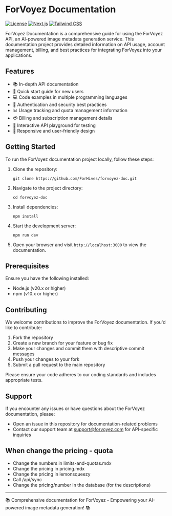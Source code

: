 # ForVoyez Documentation

[![License](https://img.shields.io/badge/license-MIT-blue.svg)](https://opensource.org/licenses/MIT)
[![Next.js](https://img.shields.io/badge/Next.js-14.2.9-black.svg)](https://nextjs.org/)
[![Tailwind CSS](https://img.shields.io/badge/Tailwind%20CSS-3.4.10-38B2AC.svg)](https://tailwindcss.com/)

ForVoyez Documentation is a comprehensive guide for using the ForVoyez API, an AI-powered image metadata generation service. This documentation project provides detailed information on API usage, account management, billing, and best practices for integrating ForVoyez into your applications.

## Features

- 📚 In-depth API documentation
- 🚀 Quick start guide for new users
- 💻 Code examples in multiple programming languages
- 🔐 Authentication and security best practices
- 📊 Usage tracking and quota management information
- 💳 Billing and subscription management details
- 🧪 Interactive API playground for testing
- 🎨 Responsive and user-friendly design

## Getting Started

To run the ForVoyez documentation project locally, follow these steps:

1. Clone the repository:

   ```
   git clone https://github.com/ForHives/forvoyez-doc.git
   ```

2. Navigate to the project directory:

   ```
   cd forvoyez-doc
   ```

3. Install dependencies:
   ```
   npm install
   ```
4. Start the development server:

   ```
   npm run dev
   ```

5. Open your browser and visit `http://localhost:3000` to view the documentation.

## Prerequisites

Ensure you have the following installed:

- Node.js (v20.x or higher)
- npm (v10.x or higher)

## Contributing

We welcome contributions to improve the ForVoyez documentation. If you'd like to contribute:

1. Fork the repository
2. Create a new branch for your feature or bug fix
3. Make your changes and commit them with descriptive commit messages
4. Push your changes to your fork
5. Submit a pull request to the main repository

Please ensure your code adheres to our coding standards and includes appropriate tests.

## Support

If you encounter any issues or have questions about the ForVoyez documentation, please:

- Open an issue in this repository for documentation-related problems
- Contact our support team at support@forvoyez.com for API-specific inquiries

## When change the pricing - quota

- Change the numbers in limits-and-quotas.mdx
- Change the pricing in pricing.mdx
- Change the pricing in lemonsqueezy
- Call /api/sync
- Change the pricing/number in the database (for the descriptions)

---

📚 Comprehensive documentation for ForVoyez - Empowering your AI-powered image metadata generation! 📚
